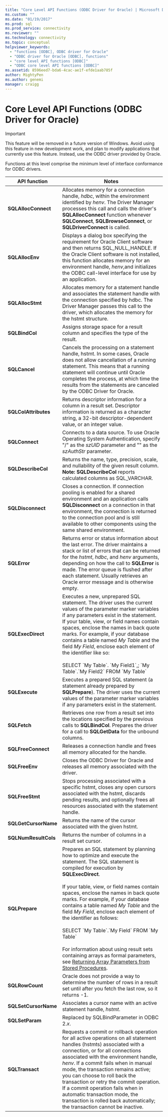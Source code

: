```yaml
---
title: "Core Level API Functions (ODBC Driver for Oracle) | Microsoft Docs"
ms.custom: ""
ms.date: "01/19/2017"
ms.prod: sql
ms.prod_service: connectivity
ms.reviewer: ""
ms.technology: connectivity
ms.topic: conceptual
helpviewer_keywords: 
  - "functions [ODBC], ODBC driver for Oracle"
  - "ODBC driver for Oracle [ODBC], functions"
  - "core level API functions [ODBC]"
  - "ODBC core level API functions [ODBC]"
ms.assetid: 8596eed7-bda6-4cac-ae1f-efde1aab785f
author: MightyPen
ms.author: genemi
manager: craigg
---
```

# Core Level API Functions (ODBC Driver for Oracle)
> [!IMPORTANT]  
>  This feature will be removed in a future version of Windows. Avoid using this feature in new development work, and plan to modify applications that currently use this feature. Instead, use the ODBC driver provided by Oracle.  
  
 Functions at this level comprise the minimum level of interface conformance for ODBC drivers.  
  
|API function|Notes|  
|------------------|-----------|  
|**SQLAllocConnect**|Allocates memory for a connection handle, *hdbc*, within the environment identified by *henv*. The Driver Manager processes this call and calls the driver's **SQLAllocConnect** function whenever **SQLConnect**, **SQLBrowseConnect**, or **SQLDriverConnect** is called.|  
|**SQLAllocEnv**|Displays a dialog box specifying the requirement for Oracle Client software and then returns SQL_NULL_HANDLE. If the Oracle Client software is not installed, this function allocates memory for an environment handle, *henv*,and initializes the ODBC call-level interface for use by an application.|  
|**SQLAllocStmt**|Allocates memory for a statement handle and associates the statement handle with the connection specified by hdbc. The Driver Manager passes this call to the driver, which allocates the memory for the hstmt structure.|  
|**SQLBindCol**|Assigns storage space for a result column and specifies the type of the result.|  
|**SQLCancel**|Cancels the processing on a statement handle, hstmt. In some cases, Oracle does not allow cancellation of a running statement. This means that a running statement will continue until Oracle completes the process, at which time the results from the statements are canceled by the ODBC Driver for Oracle.|  
|**SQLColAttributes**|Returns descriptor information for a column in a result set. Descriptor information is returned as a character string, a 32-bit descriptor-dependent value, or an integer value.|  
|**SQLConnect**|Connects to a data source. To use Oracle Operating System Authentication, specify "/" as the *szUID* parameter and "" as the *szAuthStr* parameter.|  
|**SQLDescribeCol**|Returns the name, type, precision, scale, and nullability of the given result column. **Note:  SQLDescribeCol** reports calculated columns as SQL_VARCHAR.|  
|**SQLDisconnect**|Closes a connection. If connection pooling is enabled for a shared environment and an application calls **SQLDisconnect** on a connection in that environment, the connection is returned to the connection pool and is still available to other components using the same shared environment.|  
|**SQLError**|Returns error or status information about the last error. The driver maintains a stack or list of errors that can be returned for the *hstmt*, *hdbc*, and *henv* arguments, depending on how the call to **SQLError** is made. The error queue is flushed after each statement. Usually retrieves an Oracle error message and is otherwise empty.|  
|**SQLExecDirect**|Executes a new, unprepared SQL statement. The driver uses the current values of the parameter marker variables if any parameters exist in the statement. If your table, view, or field names contain spaces, enclose the names in back quote marks. For example, if your database contains a table named *My Table* and the field *My Field*, enclose each element of the identifier like so:<br /><br /> SELECT \`My Table\`. \`My Field1\`,; \`My Table\`.\`My Field2\` FROM \`My Table\`|  
|**SQLExecute**|Executes a prepared SQL statement (a statement already prepared by **SQLPrepare**). The driver uses the current values of the parameter marker variables if any parameters exist in the statement.|  
|**SQLFetch**|Retrieves one row from a result set into the locations specified by the previous calls to **SQLBindCol**. Prepares the driver for a call to **SQLGetData** for the unbound columns.|  
|**SQLFreeConnect**|Releases a connection handle and frees all memory allocated for the handle.|  
|**SQLFreeEnv**|Closes the ODBC Driver for Oracle and releases all memory associated with the driver.|  
|**SQLFreeStmt**|Stops processing associated with a specific hstmt, closes any open cursors associated with the hstmt, discards pending results, and optionally frees all resources associated with the statement handle.|  
|**SQLGetCursorName**|Returns the name of the cursor associated with the given hstmt.|  
|**SQLNumResultCols**|Returns the number of columns in a result set cursor.|  
|**SQLPrepare**|Prepares an SQL statement by planning how to optimize and execute the statement. The SQL statement is compiled for execution by **SQLExecDirect**.<br /><br /> If your table, view, or field names contain spaces, enclose the names in back quote marks. For example, if your database contains a table named *My Table* and the field *My Field*, enclose each element of the identifier as follows:<br /><br /> SELECT \`My Table\`.\`My Field\` FROM \`My Table\`<br /><br /> For information about using result sets containing arrays as formal parameters, see [Returning Array Parameters from Stored Procedures](../../odbc/microsoft/returning-array-parameters-from-stored-procedures.md).|  
|**SQLRowCount**|Oracle does not provide a way to determine the number of rows in a result set until after you fetch the last row, so it returns -1.|  
|**SQLSetCursorName**|Associates a cursor name with an active statement handle, *hstmt*.|  
|**SQLSetParam**|Replaced by SQLBindParameter in ODBC 2.*x*.|  
|**SQLTransact**|Requests a commit or rollback operation for all active operations on all statement handles (hstmts) associated with a connection, or for all connections associated with the environment handle, *henv*. If a commit fails when in manual mode, the transaction remains active; you can choose to roll back the transaction or retry the commit operation. If a commit operation fails when in automatic transaction mode, the transaction is rolled back automatically; the transaction cannot be inactive.|
